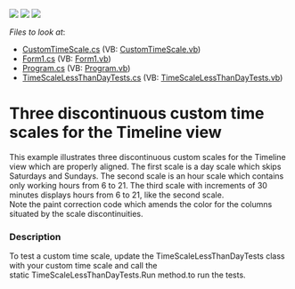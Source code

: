 <!-- default badges list -->
![](https://img.shields.io/endpoint?url=https://codecentral.devexpress.com/api/v1/VersionRange/128636860/15.2.4%2B)
[![](https://img.shields.io/badge/Open_in_DevExpress_Support_Center-FF7200?style=flat-square&logo=DevExpress&logoColor=white)](https://supportcenter.devexpress.com/ticket/details/E1480)
[![](https://img.shields.io/badge/📖_How_to_use_DevExpress_Examples-e9f6fc?style=flat-square)](https://docs.devexpress.com/GeneralInformation/403183)
<!-- default badges end -->
<!-- default file list -->
*Files to look at*:

* [CustomTimeScale.cs](./CS/HideWeekends/CustomTimeScale.cs) (VB: [CustomTimeScale.vb](./VB/HideWeekends/CustomTimeScale.vb))
* [Form1.cs](./CS/HideWeekends/Form1.cs) (VB: [Form1.vb](./VB/HideWeekends/Form1.vb))
* [Program.cs](./CS/HideWeekends/Program.cs) (VB: [Program.vb](./VB/HideWeekends/Program.vb))
* [TimeScaleLessThanDayTests.cs](./CS/HideWeekends/TimeScaleLessThanDayTests.cs) (VB: [TimeScaleLessThanDayTests.vb](./VB/HideWeekends/TimeScaleLessThanDayTests.vb))
<!-- default file list end -->
# Three discontinuous custom time scales for the Timeline view


<p>This example illustrates three discontinuous custom scales for the Timeline view which are properly aligned. The first scale is a day scale which skips Saturdays and Sundays. The second scale is an hour scale which contains only working hours from 6 to 21. The third scale with increments of 30 minutes displays hours from 6 to 21, like the second scale.<br />
Note the paint correction code which amends the color for the columns situated by the scale discontinuities.</p>


<h3>Description</h3>

To&nbsp;test a&nbsp;custom time scale, update the TimeScaleLessThanDayTests class with your custom time scale and call the static&nbsp;TimeScaleLessThanDayTests.Run method.to run the tests.

<br/>



